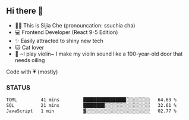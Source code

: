 ## Hi there 👋

- 🙋‍♀️ This is Sijia Che (pronouncation: ssuchia cha)
- 💻 Frontend Developer (React 9-5 Edition)
- ✨ Easily attracted to shiny new tech
- 🐱 Cat lover
- 🌟 ~I play violin~ I make my violin sound like a 100-year-old door that needs oiling

Code with 💗 (mostly)

### STATUS
<!--START_SECTION:waka-->

```txt
TOML         41 mins         ████████████████░░░░░░░░░   64.63 %
SQL          21 mins         ████████░░░░░░░░░░░░░░░░░   32.61 %
JavaScript   1 min           ▓░░░░░░░░░░░░░░░░░░░░░░░░   02.77 %
```

<!--END_SECTION:waka-->
